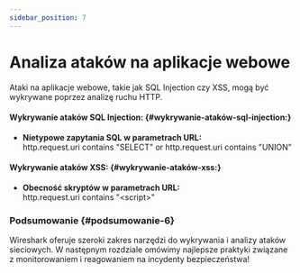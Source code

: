 ```yaml
---
sidebar_position: 7
---
```


# Analiza ataków na aplikacje webowe

Ataki na aplikacje webowe, takie jak SQL Injection czy XSS, mogą być wykrywane poprzez analizę ruchu HTTP.

#### **Wykrywanie ataków SQL Injection:** {#wykrywanie-ataków-sql-injection:}

* **Nietypowe zapytania SQL w parametrach URL:**  
  http.request.uri contains "SELECT" or http.request.uri contains "UNION"

#### **Wykrywanie ataków XSS:** {#wykrywanie-ataków-xss:}

* **Obecność skryptów w parametrach URL:**  
  http.request.uri contains "\<script\>"

### **Podsumowanie** {#podsumowanie-6}

Wireshark oferuje szeroki zakres narzędzi do wykrywania i analizy ataków sieciowych. W następnym rozdziale omówimy najlepsze praktyki związane z monitorowaniem i reagowaniem na incydenty bezpieczeństwa\!